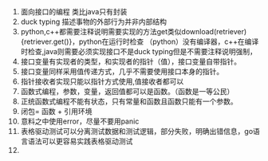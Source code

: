 1. 面向接口的编程 类比java只有封装 
2. duck typing 描述事物的外部行为并非内部结构
3. python,c++都需要注释说明需要实现的方法get类似download(retriever){retriever.get()}，python在运行时检查
（python）没有编译器，c++在编译时检查,java则需要必须实现接口不是duck typing但是不需要注释说明强制，
4. 接口变量有实现者的类型，和实现者的指针（值），接口变量自带指针。
5. 接口变量同样采用值传递方式，几乎不需要使用接口本身的指针。
6. 指针接收者实现只能以指针方式使用,值接收者都可以
7. 函数式编程，参数，变量，返回值都可以是函数。（函数是一等公民）
8. 正统函数式编程不能有状态，只有常量和函数且函数只能有一个参数。
9. 闭包= 函数 + 引用环境
10. 意料之中使用error，尽量不要用panic
11. 表格驱动测试可以分离测试数据和测试逻辑，部分失败，明确出错信息，go语言语法可以更容易实践表格驱动测试
12. 